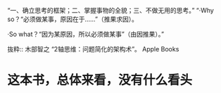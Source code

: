 “一、确立思考的框架；二、掌握事物的全貌；三、不做无用的思考。”
“·Why so？“必须做某事，原因在于……”（推果求因）。

·So what？“因为某原因，所以必须做某事”（由因推果）。”

抜粋:: 木部智之  “2轴思维：问题简化的架构术”。 Apple Books  

# 这本书，总体来看，没有什么看头
